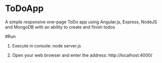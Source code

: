 # ToDoApp
A simple responsive one-page ToDo app using Angular.js, Express, NodeJS and MongoDB with an ability to create and finish todos

#Run
1. Execute in console:
   node server.js

2. Open your web browser and enter the  address:
   http://localhost:4000/
